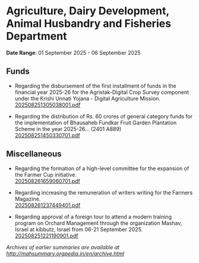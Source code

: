 # Agriculture, Dairy Development, Animal Husbandry and Fisheries Department

**Date Range**: 01 September 2025 - 06 September 2025


## Funds
- Regarding the disbursement of the first installment of funds in the financial year 2025-26 for the Agristak-Digital Crop Survey component under the Krishi Unnati Yojana - Digital Agriculture Mission.\
  [202508251305038001.pdf](https://gr.maharashtra.gov.in/Site/Upload/Government%20Resolutions/English/202508251305038001.pdf)

- Regarding the distribution of Rs. 60 crores of general category funds for the implementation of Bhausaheb Fundkar Fruit Garden Plantation Scheme in the year 2025-26... (2401 A889)\
  [202508251450330701.pdf](https://gr.maharashtra.gov.in/Site/Upload/Government%20Resolutions/English/202508251450330701.pdf)

## Miscellaneous
- Regarding the formation of a high-level committee for the expansion of the Farmer Cup initiative.\
  [202508261659060701.pdf](https://gr.maharashtra.gov.in/Site/Upload/Government%20Resolutions/English/202508261659060701.pdf)

- Regarding increasing the remuneration of writers writing for the Farmers Magazine.\
  [202508261237449401.pdf](https://gr.maharashtra.gov.in/Site/Upload/Government%20Resolutions/English/202508261237449401.pdf)

- Regarding approval of a foreign tour to attend a modern training program on Orchard Management through the organization Mashav, Israel at kibbutz, Israel from 06-21 September 2025.\
  [202508251221190901.pdf](https://gr.maharashtra.gov.in/Site/Upload/Government%20Resolutions/English/202508251221190901.pdf)


*Archives of earlier summaries are available at http://mahsummary.orgpedia.in/en/archive.html*